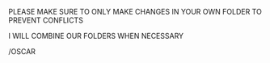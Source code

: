 PLEASE MAKE SURE TO ONLY MAKE CHANGES IN YOUR OWN FOLDER TO PREVENT CONFLICTS

I WILL COMBINE OUR FOLDERS WHEN NECESSARY

/OSCAR
